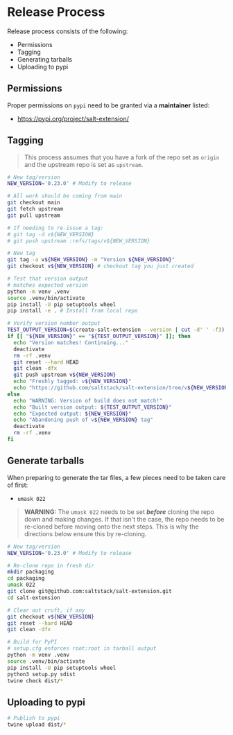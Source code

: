 # Release Process

Release process consists of the following:

- Permissions
- Tagging
- Generating tarballs
- Uploading to pypi

## Permissions

Proper permissions on `pypi` need to be granted via a **maintainer** listed:

- https://pypi.org/project/salt-extension/

## Tagging

> This process assumes that you have a fork of the repo set as `origin` and the upstream repo is set as `upstream`.

```bash
# New tag/version
NEW_VERSION='0.23.0' # Modify to release

# All work should be coming from main
git checkout main
git fetch upstream
git pull upstream

# If needing to re-issue a tag:
# git tag -d v${NEW_VERSION}
# git push upstream :refs/tags/v${NEW_VERSION}

# New tag
git tag -a v${NEW_VERSION} -m "Version ${NEW_VERSION}"
git checkout v${NEW_VERSION} # checkout tag you just created

# Test that version output
# matches expected version
python -m venv .venv
source .venv/bin/activate
pip install -U pip setuptools wheel
pip install -e . # Install from local repo

# Verify version number output
TEST_OUTPUT_VERSION=$(create-salt-extension --version | cut -d' ' -f3)
if [[ "${NEW_VERSION}" == "${TEST_OUTPUT_VERSION}" ]]; then
  echo "Version matches! Continuing..."
  deactivate
  rm -rf .venv
  git reset --hard HEAD
  git clean -dfx
  git push upstream v${NEW_VERSION}
  echo "Freshly tagged: v${NEW_VERSION}"
  echo "https://github.com/saltstack/salt-extension/tree/v${NEW_VERSION}"
else
  echo "WARNING: Version of build does not match!"
  echo "Built version output: ${TEST_OUTPUT_VERSION}"
  echo "Expected output: ${NEW_VERSION}"
  echo "Abandoning push of v${NEW_VERSION} tag"
  deactivate
  rm -rf .venv
fi
```

## Generate tarballs

When preparing to generate the tar files, a few pieces need to be taken care of first:

- `umask 022`

> **WARNING:** The `umask 022` needs to be set _**before**_ cloning the repo down and making changes. If that isn't the case, the repo needs to be re-cloned before moving onto the next steps. This is why the directions below ensure this by re-cloning.

```bash
# New tag/version
NEW_VERSION='0.23.0' # Modify to release

# Re-clone repo in fresh dir
mkdir packaging
cd packaging
umask 022
git clone git@github.com:saltstack/salt-extension.git
cd salt-extension

# Clear out cruft, if any
git checkout v${NEW_VERSION}
git reset --hard HEAD
git clean -dfx

# Build for PyPI
# setup.cfg enforces root:root in tarball output
python -m venv .venv
source .venv/bin/activate
pip install -U pip setuptools wheel
python3 setup.py sdist
twine check dist/*
```

## Uploading to pypi

```bash
# Publish to pypi
twine upload dist/*
```
